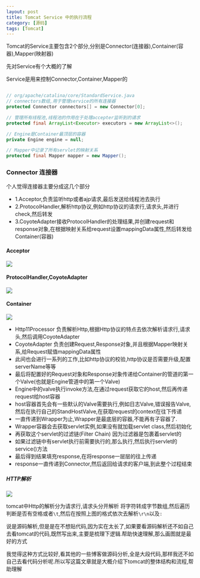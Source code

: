 ```yaml
---
layout: post
title: Tomcat Service 中的执行流程
category: [源码]
tags: [Tomcat]
---
```


Tomcat的Service主要包含2个部分,分别是Connector(连接器),Container(容器),Mapper(映射器)

先对Service有个大概的了解

Service是用来控制Connector,Container,Mapper的

```JAVA

// org/apache/catalina/core/StandardService.java
// connectors数组,用于管理service的所有连接器
protected Connector connectors[] = new Connector[0];

// 管理所有线程池,线程池的作用在于处理accepter监听到的请求
protected final ArrayList<Executor> executors = new ArrayList<>();

// Engine是Container最顶层的容器
private Engine engine = null;

// Mapper中记录了所有servlet的映射关系
protected final Mapper mapper = new Mapper();

```
### Connector 连接器

个人觉得连接器主要分成这几个部分
* 1.Acceptor,负责监听http或者ajp请求,最后发送给线程池去执行
* 2.ProtocolHandler,解析http协议,例如http协议的请求行,请求头,并进行check,然后转发
* 3.CoyoteAdapter接收ProtocolHandler的处理结果,并创建request和response对象,在根据映射关系给request设置mappingData属性,然后转发给Container(容器)

#### Acceptor

![](http://pic.woowen.com/connector.png)

#### ProtocolHandler,CoyoteAdapter

![](http://pic.woowen.com/protocolhandler.png)

#### Container

![](http://pic.woowen.com/container.png)

* Http11Processor 负责解析Http,根据Http协议的特点去依次解析请求行,请求头,然后调用CoyoteAdapter
* CoyoteAdapter 负责创建Request,Response对象,并且根据Mapper映射关系,给Request赋值mappingData属性
* 此间也会进行一系列的工作,比如http协议的校验,http协议是否需要升级,配置serverName等等
* 最后将配置好的Request对象和Response对象传递给Container的管道的第一个Valve(也就是Engine管道中的第一个Valve)
* Engine中的valve执行invoke方法,在通过request获取它的host,然后再传递request给host容器
* host容器首先会有一些默认的Valve需要执行,例如日志Valve,错误报告Valve,然后在执行自己的StandHostValve,在获取request的context在往下传递
* 一直传递到Wrapper为止,Wrapper是最底层的容器,不能再有子容器了.
* Wrapper容器会去获取servlet实例,如果没有就加载servlet class,然后初始化
* 再获取这个servlet的过滤链(Filter Chain) 因为过滤器是包裹着servlet的
* 如果过滤链中有servlet执行前需要执行的,那么执行,然后执行servlet的service()方法
* 最后得到结果填充response,在将response一层层的往上传递
* response一直传递到Connector,然后返回给请求的客户端,到此整个过程结束


##### HTTP解析

![](http://pic.woowen.com/httpheader.png)

tomcat中Http的解析分为请求行,请求头分开解析
将字符转成字节数组,然后遍历判断是否有空格或者```\t```,然后在按照上图的格式依次去解析```\r\n```以及```:```

说是源码解析,但是是在不想贴代码,因为实在太长了,如果要看源码解析还不如自己去看tomcat的代码,既然写出来,主要是梳理下逻辑.帮助快速理解,那么画图就是最好的方式

我觉得这种方式比较好,看其他的一些博客做源码分析,全是大段代码,那样我还不如自己去看代码分析呢.所以写这篇文章就是大概介绍下tomcat的整体结构和流程,帮助理解

